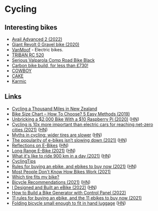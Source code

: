 # Cycling

## Interesting bikes

- [Avail Advanced 2 (2022)](https://www.liv-cycling.com/de/avail-advanced-2-2022)
- [Giant Revolt 0 Gravel bike (2020)](https://www.giant-bicycles.com/int/revolt-0)
- [VanMoof](https://www.vanmoof.com/en_nl/) - Electric bikes.
- [TRIBAN RC 520](https://www.decathlon.co.uk/triban-rc-520-disc-road-bike-navy-105-id_8554421.html)
- [Serious Valparola Comp Road Bike Black](https://www.bikester.co.uk/serious-valparola-road-bike-black-586531.html)
- [Carbon bike build, for less than £730!](https://www.youtube.com/watch?v=FVKzUHCl3_A)
- [COWBOY](https://cowboy.com/)
- [CAKE](https://ridecake.com/)
- [Karmic](https://www.karmic.cc/)

## Links

- [Cycling a Thousand Miles in New Zealand](https://blog.andrewbran.ch/one-does-not-simply-walk-into-mordor/)
- [Bike Size Chart – How To Choose? 5 Easy Methods (2019)](https://www.bicycle-guider.com/bike-articles/bike-size-chart/)
- [Unbricking a $2,000 Bike With a $10 Raspberry Pi (2020)](https://ptx2.net/posts/unbricking-a-bike-with-a-raspberry-pi/) ([HN](https://news.ycombinator.com/item?id=24022751))
- [Cycling is 10x more important than electric cars for reaching net-zero cities (2021)](https://theconversation.com/cycling-is-ten-times-more-important-than-electric-cars-for-reaching-net-zero-cities-157163) ([HN](https://news.ycombinator.com/item?id=26728216))
- [Myths in cycling: wider tires are slower](https://www.renehersecycles.com/12-myths-in-cycling-1-wider-tires-are-slower/) ([HN](https://news.ycombinator.com/item?id=27506550))
- [The popularity of e-bikes isn’t slowing down (2021)](https://www.nytimes.com/2021/11/08/business/e-bikes-urban-transit.html) ([HN](https://news.ycombinator.com/item?id=29152433))
- [Reflections on E-Bikes](https://ebikes.neighbor-ryan.org/reflections) ([HN](https://news.ycombinator.com/item?id=29184064))
- [Long Range E-Bike (2021)](https://jacquesmattheij.com/long-range-ebike/) ([HN](https://news.ycombinator.com/item?id=29198205))
- [What it's like to ride 900 km in a day (2021)](https://cyclingtips.com/2021/11/what-its-like-to-ride-900-km-in-a-day/) ([HN](https://news.ycombinator.com/item?id=29291443))
- [CyclingTips](https://cyclingtips.com/)
- [Rules for buying an ebike, and ebikes to buy now (2021)](https://ryanj.substack.com/p/ebikes) ([HN](https://news.ycombinator.com/item?id=29337902))
- [Most People Don't Know How Bikes Work (2021)](https://www.youtube.com/watch?v=9cNmUNHSBac)
- [Which tire fits my bike?](https://fahrrad-tools.de/tire.html)
- [Bicycle Recommendations (2021)](https://www.lincolnquirk.com/2021/04/10/bikes.html) ([HN](https://news.ycombinator.com/item?id=30438281))
- [I Designed and Built an eBike (2022)](https://endless-sphere.com/forums/viewtopic.php?f=6&t=115176&p=1703136#p1703136) ([HN](https://news.ycombinator.com/item?id=30446960))
- [How to Build a Bike Generator with Control Panel (2022)](https://solar.lowtechmagazine.com/2022/03/how-to-build-bike-generator.html)
- [11 rules for buying an ebike, and the 11 ebikes to buy now (2021)](https://ryanj.substack.com/p/ebikes?s=r)
- [Folding bicycle small enough to fit in hand luggage](https://www.kwigglebike.com/en_US/) ([HN](https://news.ycombinator.com/item?id=30771928))
